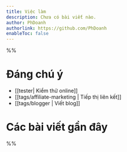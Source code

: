 ```yaml
---
title: Việc làm
description: Chưa có bài viết nào.
author: PhDoanh
authorlink: https://github.com/PhDoanh
enableToc: false
---
```

%% 
# Đáng chú ý
- [[tester| Kiểm thử online]]
- [[tags/affiliate-marketing | Tiếp thị liên kết]]
- [[tags/blogger | Viết blog]]

# Các bài viết gần đây
 %%